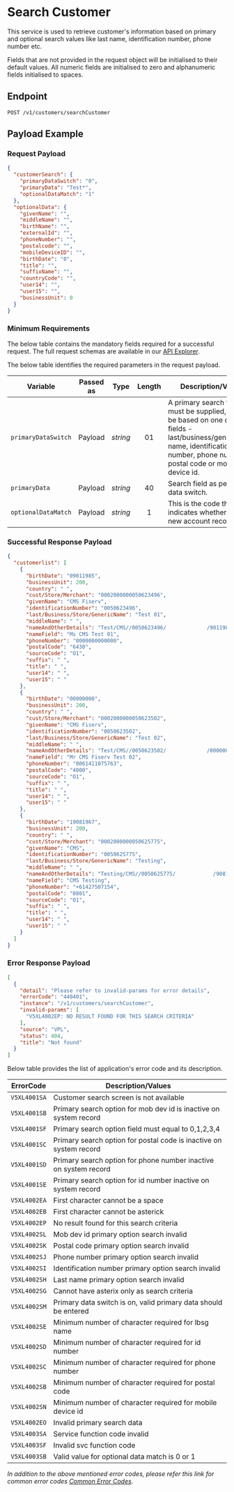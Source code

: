 # Search Customer

This service is used to retrieve customer's information based on primary and optional search values like last name, identification number, phone number etc.

Fields that are not provided in the request object will be initialised to their default values. All numeric fields are initialised to zero and alphanumeric fields initialised to spaces.

## Endpoint

`POST /v1/customers/searchCustomer`

## Payload Example

### Request Payload

```json
{
  "customerSearch": {
    "primaryDataSwitch": "0",
    "primaryData": "Test*",
    "optionalDataMatch": "1"
  },
  "optionalData": {
    "givenName": "",
    "middleName": "",
    "birthName": "",
    "externalId": "",
    "phoneNumber": "",
    "postalcode": "",
    "mobileDeviceID": "",
    "birthDate": "0",
    "title": "",
    "suffixName": "",
    "countryCode": "",
    "user14": "",
    "user15": "",
    "businessUnit": 0
  }
}
``` 

### Minimum Requirements

The below table contains the mandatory fields required for a successful request. The full request schemas are available in our [API Explorer](../api/?type=post&path=/v1/customers/searchCustomer).

The below table identifies the required parameters in the request payload.

| Variable | Passed as | Type | Length | Description/Values |
| -------- | :-------: | :--: | :------------: | ------------------ |
| `primaryDataSwitch` | Payload | *string* | 01 | A primary search value must be supplied, and can be based on one of four fields - last/business/generic/store name, identification number, phone number, postal code or mobile device id. |
| `primaryData` | Payload | *string* | 40 | Search field as per Primary data switch. |
| `optionalDataMatch` | Payload | *string* | 1 | This is the code that indicates whether to add a new account record. |

### Successful Response Payload

```json
{
  "customerlist": [
    {
      "birthDate": "09011985",
      "businessUnit": 200,
      "country": " ",
      "cust/Store/Merchant": "0002000000050623496",
      "givenName": "CMS Fiserv",
      "identificationNumber": "0050623496",
      "last/Business/Store/GenericName": "Test 01",
      "middleName": " ",
      "nameAndOtherDetails": "Test/CMS//0050623496/             /9011985 ////6430///",
      "nameField": "Ms CMS Test 01",
      "phoneNumber": "0000000000000",
      "postalCode": "6430",
      "sourceCode": "O1",
      "suffix": " ",
      "title": " ",
      "user14": " ",
      "user15": " "
    },
    {
      "birthDate": "00000000",
      "businessUnit": 200,
      "country": " ",
      "cust/Store/Merchant": "0002000000050623502",
      "givenName": "CMS Fiserv",
      "identificationNumber": "0050623502",
      "last/Business/Store/GenericName": "Test 02",
      "middleName": " ",
      "nameAndOtherDetails": "Test/CMS//0050623502/             /0000000 ////4000///",
      "nameField": "Mr CMS Fiserv Test 02",
      "phoneNumber": "0061411075763",
      "postalCode": "4000",
      "sourceCode": "O1",
      "suffix": " ",
      "title": " ",
      "user14": " ",
      "user15": " "
    },
    {
      "birthDate": "19081967",
      "businessUnit": 200,
      "country": " ",
      "cust/Store/Merchant": "0002000000050625775",
      "givenName": "CMS",
      "identificationNumber": "0050625775",
      "last/Business/Store/GenericName": "Testing",
      "middleName": " ",
      "nameAndOtherDetails": "Testing/CMS//0050625775/            /9081967 ////0801///",
      "nameField": "CMS Testing",
      "phoneNumber": "+61427507154",
      "postalCode": "0801",
      "sourceCode": "O1",
      "suffix": " ",
      "title": " ",
      "user14": " ",
      "user15": " "
    }
  ]
}
```

### Error Response Payload

```json
[
  {
    "detail": "Please refer to invalid-params for error details",
    "errorCode": "440401",
    "instance": "/v1/customers/searchCustomer",
    "invalid-params": [
      "V5XL4002EP: NO RESULT FOUND FOR THIS SEARCH CRITERIA"
    ],
    "source": "VPL",
    "status": 404,
    "title": "Not found"
  }
]
```

Below table provides the list of application's error code and its description.

| ErrorCode |  Description/Values |
| --------  | ------------------ |
| `V5XL4001SA` | Customer search screen is not available |
| `V5XL4001SB` | Primary search option  for mob dev id is inactive on system record |
| `V5XL4001SF` | Primary search option  field must equal to 0,1,2,3,4 |
| `V5XL4001SC` | Primary search option  for postal code is inactive on system record |
| `V5XL4001SD` | Primary search option  for phone number inactive on system record |
| `V5XL4001SE` | Primary search option  for id number inactive on system record |                               
| `V5XL4002EA` | First character cannot be  a space |          
| `V5XL4002EB` | First character cannot be  asterick |
| `V5XL4002EP` | No result found for this search criteria | 
| `V5XL4002SL` | Mob dev id primary option search invalid |                    
| `V5XL4002SK` | Postal code primary option search invalid |                        
| `V5XL4002SJ` | Phone number primary option search invalid |                       
| `V5XL4002SI` | Identification number primary option search invalid |              
| `V5XL4002SH` | Last name primary option search invalid |              
| `V5XL4002SG` | Cannot have asterix only as search criteria |                       
| `V5XL4002SM` | Primary data switch is on, valid primary data should be entered |       
| `V5XL4002SE` | Minimum number of character required for lbsg name |      
| `V5XL4002SD` | Minimum number of character required for id number |
| `V5XL4002SC` | Minimum number of character required for phone number |            
| `V5XL4002SB` | Minimum number of character required for postal code |           
| `V5XL4002SN` | Minimum number of character required for mobile device id |       
| `V5XL4002EO` | Invalid primary search data |
| `V5XL4003SA` | Service function code invalid |                                    
| `V5XL4003SF` | Invalid svc function code |
| `V5XL4003SB` | Valid value for optional data match is 0 or 1 |

*In addition to the above mentioned error codes, please refer this link for common error codes [Common Error Codes](?path=docs/Common_Error_Code.md).*